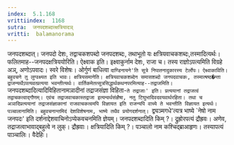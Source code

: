 ```yaml
---
index:  5.1.168
vrittiindex:  1168
sutra:  जनपदशब्दात्क्षत्रियादञ्
vritti:  balamanorama 
---
```


जनपदशब्दात्। जनपदो देशः, तद्वाचकशपब्दो जनपदशब्दः, तथाभूतो यः क्षत्रियवाचकशब्दः,तस्मादित्यर्थः। फलितमाह--जनपदक्षत्रिययोरिति। ऐक्ष्वाक इति। इक्ष्वाकुर्नाम देशः, राजा च। तस्य राज्ञोऽपत्यमिति विग्रहे अञ्, अणोऽपवादः। स्वरे विशेषः। ओर्गुणं बाधित्वा `दाण्डिनायने'ति सूत्रे निपातनादुकारस्य टेर्लोपः। ऐक्ष्वाकाविति। बहुवचने तु लुग्वक्ष्यत इति भावः। क्षत्रियसमानेति। क्षत्रियवाचकशब्देन समासशब्दो जनपदवाचकः, तस्मात्षष्ठ�न्ता द्राजन्यर्थेऽपत्यवत्प्रत्यया भवन्तीत्यर्थः। वार्तिकमेतत्सूत्रसिद्धार्थकथनपरमित्याह--तद्राजमिति। `जनपदशब्दादित्यादिविहितानामञादीनां तद्राजसंज्ञा विहिता-`ते तद्राजाः' इति। प्रत्ययानां तद्राजत्वं तद्वाचकत्वाद्गौणम्। एवंच तद्राजवाचकास्तद्राजा इत्यन्वर्थसंज्ञैषा, नतु टिघुभादिवदवयवार्थरहिता। तथा च अञादिप्रत्ययानां तद्राजसंज्ञाकानां राजवाचकत्वमपि विज्ञायत इति राजन्यपि वाच्ये ते भवन्तीति विज्ञायत इत्यर्थः। पञ्चालानामिति। बहुवचनान्तमिदं देशविशेषनाम, भाष्ये तथैव प्रयोगदर्शनात्। `द्व्यञ्मगधे'त्यत्र भाष्ये `नेषो नाम जनपदः' इति दर्शनाद्देशवाचिनोऽप्येकवचनमिति ज्ञेयम्। जनपदशब्दादिति किम् ?। द्रुह्रोरपत्यं द्रौह्रवः। अणेव, तद्राजत्वाभावाद्बहुत्वे न लुक्। द्रौह्रवाः। क्षत्रियादिति किम् ?। पञ्चालो नाम कश्चिद्ब्राआहृणः। तस्यापत्यं पाञ्चालिः। वैदेहिः।

